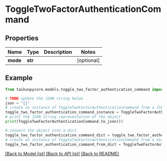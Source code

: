 # ToggleTwoFactorAuthenticationCommand


## Properties

Name | Type | Description | Notes
------------ | ------------- | ------------- | -------------
**mode** | **str** |  | [optional] 

## Example

```python
from taikunpycore.models.toggle_two_factor_authentication_command import ToggleTwoFactorAuthenticationCommand

# TODO update the JSON string below
json = "{}"
# create an instance of ToggleTwoFactorAuthenticationCommand from a JSON string
toggle_two_factor_authentication_command_instance = ToggleTwoFactorAuthenticationCommand.from_json(json)
# print the JSON string representation of the object
print(ToggleTwoFactorAuthenticationCommand.to_json())

# convert the object into a dict
toggle_two_factor_authentication_command_dict = toggle_two_factor_authentication_command_instance.to_dict()
# create an instance of ToggleTwoFactorAuthenticationCommand from a dict
toggle_two_factor_authentication_command_from_dict = ToggleTwoFactorAuthenticationCommand.from_dict(toggle_two_factor_authentication_command_dict)
```
[[Back to Model list]](../README.md#documentation-for-models) [[Back to API list]](../README.md#documentation-for-api-endpoints) [[Back to README]](../README.md)


